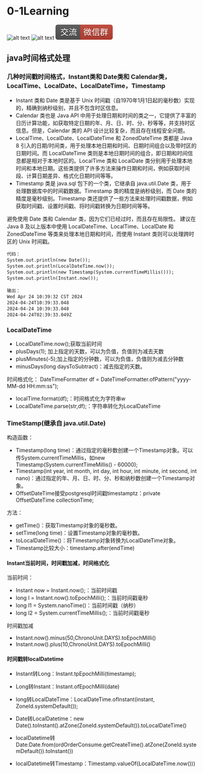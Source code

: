 # 0-1Learning

![alt text](../../static/common/svg/luoxiaosheng.svg "公众号")
![alt text](../../static/common/svg/luoxiaosheng_learning.svg "学习")
![alt text](../../static/common/svg/luoxiaosheng_wechat.svg "微信")


## java时间格式处理

### 几种时间戳时间格式，Instant类和 Date类和 Calendar类，LocalTime、LocalDate、LocalDateTime，Timestamp
- Instant 类和 Date 类是基于 Unix 时间戳（自1970年1月1日起的毫秒数）实现的，精确到纳秒级别，并且不包含时区信息。
- Calendar 类也是 Java API 中用于处理日期和时间的类之一，它提供了丰富的日历计算功能，如获取特定日期的年、月、日、时、分、秒等等，并支持时区信息。但是，Calendar 类的 API 设计比较复杂，而且存在线程安全问题。
- LocalTime、LocalDate、LocalDateTime 和 ZonedDateTime 类都是 Java 8 引入的日期/时间类，用于处理本地日期和时间、日期时间组合以及带时区的日期时间。而 LocalDateTime 类则是本地日期时间的组合，即日期和时间信息都是相对于本地时区的。LocalTime 类和 LocalDate 类分别用于处理本地时间和本地日期。这些类提供了许多方法来操作日期和时间，例如获取时间段、计算日期差异、格式化日期时间等等。
- Timestamp 类是 java.sql 包下的一个类，它继承自 java.util.Date 类，用于处理数据库中的时间戳数据。Timestamp 类的精度是纳秒级别，而 Date 类的精度是毫秒级别。Timestamp 类还提供了一些方法来处理时间戳数据，例如获取时间戳、设置时间戳、将时间戳转换为日期时间等等。

避免使用 Date 类和 Calendar 类，因为它们已经过时，而且存在局限性。
建议在 Java 8 及以上版本中使用 LocalDateTime、LocalTime、LocalDate 和 ZonedDateTime 等类来处理本地日期和时间，而使用 Instant 类则可以处理跨时区的 Unix 时间戳。

```
代码：
System.out.println(new Date());
System.out.println(LocalDateTime.now());
System.out.println(new Timestamp(System.currentTimeMillis()));
System.out.println(Instant.now());

输出：
Wed Apr 24 10:39:32 CST 2024
2024-04-24T10:39:33.048
2024-04-24 10:39:33.048
2024-04-24T02:39:33.049Z
```

### LocalDateTime
- LocalDateTime.now();获取当前时间
- plusDays(1); 加上指定的天数，可以为负值，负值则为减去天数
- plusMinutes(-5);加上指定的分钟数，可以为负值，负值则为减去分钟数
- minusDays(long daysToSubtract)：减去指定的天数。

时间格式化：
DateTimeFormatter df = DateTimeFormatter.ofPattern("yyyy-MM-dd HH:mm:ss");
- localTime.format(df);：时间格式化为字符串w
- LocalDateTime.parse(str,df);：字符串转化为LocalDateTime

### TimeStamp(继承自 java.util.Date)
构造函数：
- Timestamp(long time)：通过指定的毫秒数创建一个Timestamp对象。可以传System.currentTimeMillis，如new Timestamp(System.currentTimeMillis() - 60000);
- Timestamp(int year, int month, int day, int hour, int minute, int second, int nano)：通过指定的年、月、日、时、分、秒和纳秒数创建一个Timestamp对象。
- OffsetDateTime接受postgresql时间戳timestamptz：private OffsetDateTime collectionTime;

方法：
- getTime()：获取Timestamp对象的毫秒数。
- setTime(long time)：设置Timestamp对象的毫秒数。
- toLocalDateTime()：将Timestamp对象转换为LocalDateTime对象。
- Timestamp比较大小：timestamp.after(endTime)

#### Instant当前时间，时间戳加减，时间格式化
当前时间：
- Instant now = Instant.now();：当前时间戳
- long l = Instant.now().toEpochMilli();：当前时间戳毫秒
- long l1 = System.nanoTime()：当前时间戳（纳秒）
- long l2 = System.currentTimeMillis();：当前时间戳毫秒

时间戳加减
- Instant.now().minus(50,ChronoUnit.DAYS).toEpochMilli()
- Instant.now().plus(10,ChronoUnit.DAYS).toEpochMilli()

#### 时间戳转localDatetime
- Instant转Long：Instant.tpEpochMilli(timestamp);
- Long转Instant：Instant.ofEpochMilli(date)

- long转LocalDateTime：LocalDateTime.ofInstant(instant, ZoneId.systemDefault());
- Date转LocalDatetime：new Date().toInstant().atZone(ZoneId.systemDefault()).toLocalDateTime()
- localDatetime转Date:Date.from(ordOrderConsume.getCreateTime().atZone(ZoneId.systemDefault()).toInstant())

- localDatetime转Timestamp：Timestamp.valueOf(LocalDateTime.now()))




